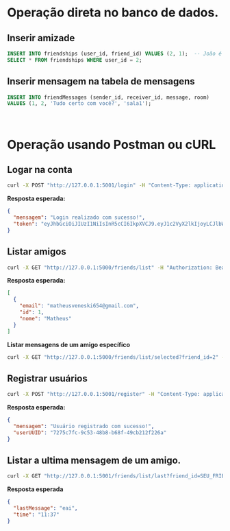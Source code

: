# Operação direta no banco de dados.

<h2 style="border: none">Inserir amizade</h2>

```sql
INSERT INTO friendships (user_id, friend_id) VALUES (2, 1);  -- João é amigo de Maria
SELECT * FROM friendships WHERE user_id = 2;
```

## Inserir mensagem na tabela de mensagens

```sql
INSERT INTO friendMessages (sender_id, receiver_id, message, room)
VALUES (1, 2, 'Tudo certo com você?', 'sala1');
```

<br/>

# Operação usando Postman ou cURL

<h2 style="border: none">Logar na conta</h2>

```bash
curl -X POST "http://127.0.0.1:5001/login" -H "Content-Type: application/json" -d "{\"email\": \"teste@gmail.com\", \"senha\": \"123456\"}"
```

**Resposta esperada:**

```json
{
  "mensagem": "Login realizado com sucesso!",
  "token": "eyJhbGciOiJIUzI1NiIsInR5cCI6IkpXVCJ9.eyJ1c2VyX2lkIjoyLCJlbWFpbCI6IjJAZ21haWwuY29tIiwiZXhwIjoxNzY5MzI2ODc4fQ.SsgJSsJKuAE7Ysvv9WtrjuAD_NZ4kXasn5unhwm3QBM"
}
```

## Listar amigos

```bash
curl -X GET "http://127.0.0.1:5000/friends/list" -H "Authorization: Bearer SEU_TOKEN_AQUI"
```

**Resposta esperada:**

```json
[
  {
    "email": "matheusveneski654@gmail.com",
    "id": 1,
    "nome": "Matheus"
  }
]
```

**Listar mensagens de um amigo específico**

```bash
curl -X GET "http://127.0.0.1:5000/friends/list/selected?friend_id=2" -H "Authorization: Bearer SEU_TOKEN_AQUI"
```

## Registrar usuários

```bash
curl -X POST "http://127.0.0.1:5001/register" -H "Content-Type: application/json" -d '{"nome":"Usuário Teste","email":"teste@gmail.com","senha":"123456"}'
```

**Resposta esperada:**

```json
{
  "mensagem": "Usuário registrado com sucesso!",
  "userUUID": "7275c7fc-9c53-48b8-b68f-49cb212f226a"
}
```

## Listar a ultima mensagem de um amigo.

```bash
curl -X GET "http://127.0.0.1:5001/friends/list/last?friend_id=SEU_FRIEND_ID" -H "Authorization: Bearer TOKEN_AQUi"
```

**Resposta esperada**

```json
{
  "lastMessage": "eai",
  "time": "11:37"
}
```